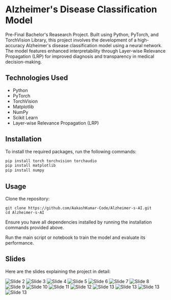 # Alzheimer's Disease Classification Model

Pre-Final Bachelor's Reasearch Project. Built using Python, PyTorch, and TorchVision Library, this project involves the development of a high-accuracy Alzheimer's disease classification model using a neural network. The model features enhanced interpretability through Layer-wise Relevance Propagation (LRP) for improved diagnosis and transparency in medical decision-making.


## Technologies Used
- Python
- PyTorch
- TorchVision
- Matplotlib
- NumPy
- Scikit Learn
- Layer-wise Relevance Propagation (LRP)

## Installation

To install the required packages, run the following commands:

```bash
pip install torch torchvision torchaudio
pip install matplotlib
pip install numpy
```

## Usage
Clone the repository:

```
git clone https://github.com/AakashKumar-Code/Alzheimer-s-AI.git
cd Alzheimer-s-AI
```
Ensure you have all dependencies installed by running the installation commands provided above.

Run the main script or notebook to train the model and evaluate its performance.


## Slides

Here are the slides explaining the project in detail:

![Slide 2](https://github.com/AakashKumar-Code/Alzheimer-s-AI/blob/main/img/Grp138_PPT/Slide2.JPG)
![Slide 3](https://github.com/AakashKumar-Code/Alzheimer-s-AI/blob/main/img/Grp138_PPT/Slide3.JPG)
![Slide 4](https://github.com/AakashKumar-Code/Alzheimer-s-AI/blob/main/img/Grp138_PPT/Slide4.JPG)
![Slide 5](https://github.com/AakashKumar-Code/Alzheimer-s-AI/blob/main/img/Grp138_PPT/Slide5.JPG)
![Slide 6](https://github.com/AakashKumar-Code/Alzheimer-s-AI/blob/main/img/Grp138_PPT/Slide6.JPG)
![Slide 7](https://github.com/AakashKumar-Code/Alzheimer-s-AI/blob/main/img/Grp138_PPT/Slide7.JPG)
![Slide 8](https://github.com/AakashKumar-Code/Alzheimer-s-AI/blob/main/img/Grp138_PPT/Slide8.JPG)
![Slide 9](https://github.com/AakashKumar-Code/Alzheimer-s-AI/blob/main/img/Grp138_PPT/Slide9.JPG)
![Slide 10](https://github.com/AakashKumar-Code/Alzheimer-s-AI/blob/main/img/Grp138_PPT/Slide10.JPG)
![Slide 11](https://github.com/AakashKumar-Code/Alzheimer-s-AI/blob/main/img/Grp138_PPT/Slide11.JPG)
![Slide 12](https://github.com/AakashKumar-Code/Alzheimer-s-AI/blob/main/img/Grp138_PPT/Slide12.JPG)
![Slide 13](https://github.com/AakashKumar-Code/Alzheimer-s-AI/blob/main/img/Grp138_PPT/Slide13.JPG)
![Slide 13](https://github.com/AakashKumar-Code/Alzheimer-s-AI/blob/main/img/Grp138_PPT/Slide14.JPG)
![Slide 13](https://github.com/AakashKumar-Code/Alzheimer-s-AI/blob/main/img/Grp138_PPT/Slide15.JPG)
![Slide 13](https://github.com/AakashKumar-Code/Alzheimer-s-AI/blob/main/img/Grp138_PPT/Slide16.JPG)

